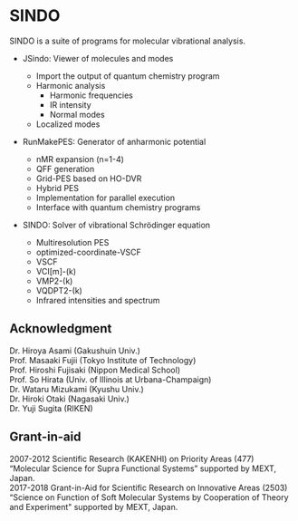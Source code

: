 # SINDO

SINDO is a suite of programs for molecular vibrational analysis.

- JSindo: Viewer of molecules and modes  
  - Import the output of quantum chemistry program  
  - Harmonic analysis  
     - Harmonic frequencies  
     - IR intensity  
     - Normal modes  
  - Localized modes  

- RunMakePES: Generator of anharmonic potential
  - nMR expansion (n=1-4)
  - QFF generation
  - Grid-PES based on HO-DVR
  - Hybrid PES
  - Implementation for parallel execution
  - Interface with quantum chemistry programs

- SINDO: Solver of vibrational Schr&ouml;dinger equation
  - Multiresolution PES
  - optimized-coordinate-VSCF
  - VSCF
  - VCI[m]-(k)
  - VMP2-(k)
  - VQDPT2-(k)
  - Infrared intensities and spectrum

## Acknowledgment ##
Dr. Hiroya Asami (Gakushuin Univ.)  
Prof. Masaaki Fujii (Tokyo Institute of Technology)  
Prof. Hiroshi Fujisaki (Nippon Medical School)  
Prof. So Hirata (Univ. of Illinois at Urbana-Champaign)  
Dr. Wataru Mizukami (Kyushu Univ.)  
Dr. Hiroki Otaki (Nagasaki Univ.)  
Dr. Yuji Sugita (RIKEN)  

## Grant-in-aid ##  
2007-2012 Scientific Research (KAKENHI) on Priority Areas (477) “Molecular Science for Supra Functional Systems” supported by MEXT, Japan.  
2017-2018 Grant-in-Aid for Scientific Research on Innovative Areas (2503) “Science on Function of Soft Molecular Systems by Cooperation of Theory and Experiment" supported by MEXT, Japan.  

